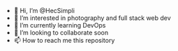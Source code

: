 - 👋 Hi, I’m @HecSimpli
- 👀 I’m interested in photography and full stack web dev
- 🌱 I’m currently learning DevOps
- 💞️ I’m looking to collaborate soon
- 📫 How to reach me this repository

<!---
HecSimpli/HecSimpli is a ✨ special ✨ repository because its `README.md` (this file) appears on your GitHub profile.
You can click the Preview link to take a look at your changes.
--->
